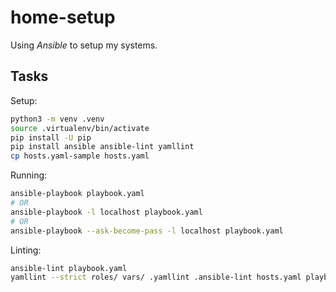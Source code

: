 # home-setup

Using _Ansible_ to setup my systems.


## Tasks

Setup:

```bash
python3 -m venv .venv
source .virtualenv/bin/activate
pip install -U pip
pip install ansible ansible-lint yamllint
cp hosts.yaml-sample hosts.yaml
```

Running:

```bash
ansible-playbook playbook.yaml
# OR
ansible-playbook -l localhost playbook.yaml
# OR
ansible-playbook --ask-become-pass -l localhost playbook.yaml
```

Linting:

```bash
ansible-lint playbook.yaml
yamllint --strict roles/ vars/ .yamllint .ansible-lint hosts.yaml playbook.yaml
```
